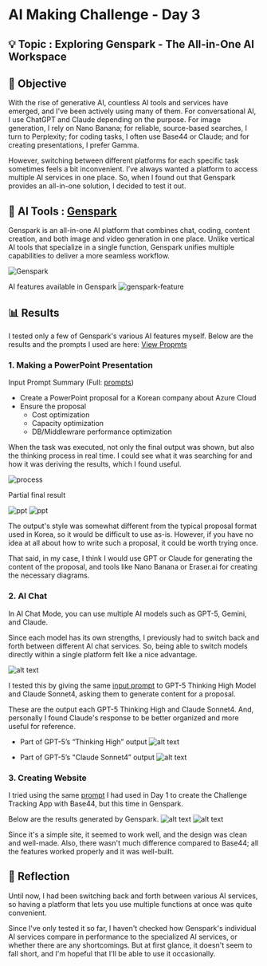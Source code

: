 # AI Making Challenge - Day 3

## 💡 Topic : Exploring Genspark - The All-in-One AI Workspace


## 🎯 Objective
With the rise of generative AI, countless AI tools and services have emerged, and I've been actively using many of them. For conversational AI, I use ChatGPT and Claude depending on the purpose. For image generation, I rely on Nano Banana; for reliable, source-based searches, I turn to Perplexity; for coding tasks, I often use Base44 or Claude; and for creating presentations, I prefer Gamma.

However, switching between different platforms for each specific task sometimes feels a bit inconvenient. I’ve always wanted a platform to access multiple AI services in one place. So, when I found out that Genspark provides an all-in-one solution, I decided to test it out.


## 🤖 AI Tools : [Genspark](https://www.genspark.ai/)
Genspark is an all-in-one AI platform that combines chat, coding, content creation, and both image and video generation in one place. Unlike vertical AI tools that specialize in a single function, Genspark unifies multiple capabilities to deliver a more seamless workflow.

![Genspark](images/genspark.png)

AI features available in Genspark
![genspark-feature](images/genspark-feature.png)



## 📊 Results
I tested only a few of Genspark's various AI features myself. Below are the results and the prompts I used are here: [View Propmts](sources)
### 1. Making a PowerPoint Presentation
Input Prompt Summary (Full: [prompts](sources/ppt-prompts.md))
- Create a PowerPoint proposal for a Korean company about Azure Cloud
- Ensure the proposal
    - Cost optimization
    - Capacity optimization
    - DB/Middlewrare performance optimization

When the task was executed, not only the final output was shown, but also the thinking process in real time. I could see what it was searching for and how it was deriving the results, which I found useful.

![process](images/ppt-process.png)

Partial final result

![ppt](images/ppt1.png)
![ppt](images/ppt2.png)

The output's style was somewhat different from the typical proposal format used in Korea, so it would be difficult to use as-is. However, if you have no idea at all about how to write such a proposal, it could be worth trying once.

That said, in my case, I think I would use GPT or Claude for generating the content of the proposal, and tools like Nano Banana or Eraser.ai for creating the necessary diagrams.

### 2. AI Chat
In AI Chat Mode, you can use multiple AI models such as GPT-5, Gemini, and Claude.

Since each model has its own strengths, I previously had to switch back and forth between different AI chat services. So, being able to switch models directly within a single platform felt like a nice advantage.


![alt text](images/image.png)

I tested this by giving the same [input prompt](sources/chat-prompts.md) to GPT-5 Thinking High Model and Claude Sonnet4, asking them to generate content for a proposal.

These are the output each GPT-5 Thinking High and Claude Sonnet4. And, personally I found Claude's response to be better organized and more useful for reference.

- Part of GPT-5’s “Thinking High” output
![alt text](images/image-1.png)

- Part of GPT-5’s "Claude Sonnet4” output 
![alt text](images/image-2.png)

### 3. Creating Website
I tried using the same [prompt](sources/coding-prompts.md) I had used in Day 1 to create the Challenge Tracking App with Base44, but this time in Genspark.

Below are the results generated by Genspark.
![alt text](image.png)
![alt text](image-1.png)

Since it's a simple site, it seemed to work well, and the design was clean and well-made. Also, there wasn't much difference compared to Base44; all the features worked properly and it was well-built.

## 📝 Reflection

Until now, I had been switching back and forth between various AI services, so having a platform that lets you use multiple functions at once was quite convenient.

Since I've only tested it so far, I haven't checked how Genspark's individual AI services compare in performance to the specialized AI services, or whether there are any shortcomings. But at first glance, it doesn't seem to fall short, and I'm hopeful that I'll be able to use it occasionally.
